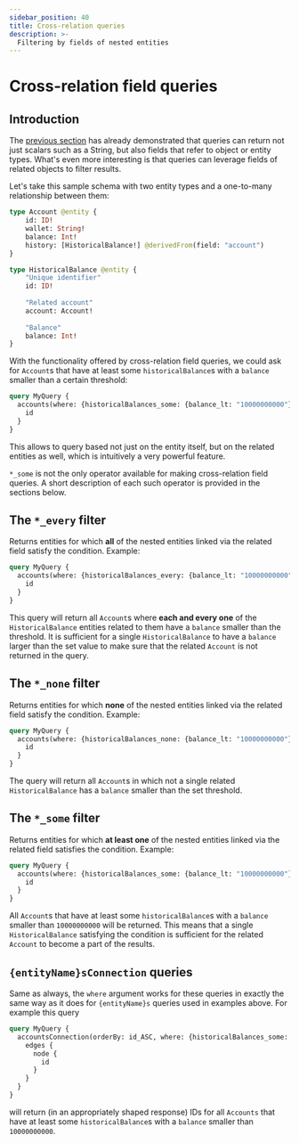 ```yaml
---
sidebar_position: 40
title: Cross-relation queries
description: >-
  Filtering by fields of nested entities
---
```


# Cross-relation field queries

## Introduction

The [previous section](/sdk/reference/graphql-server/openreader/nested-field-queries) has already demonstrated that queries can return not just scalars such as a String, but also fields that refer to object or entity types. What's even more interesting is that queries can leverage fields of related objects to filter results.

Let's take this sample schema with two entity types and a one-to-many relationship between them:

```graphql title="schema.graphql"
type Account @entity {
    id: ID!
    wallet: String!
    balance: Int!
    history: [HistoricalBalance!] @derivedFrom(field: "account")
}

type HistoricalBalance @entity {
    "Unique identifier"
    id: ID!
    
    "Related account"
    account: Account!
    
    "Balance"
    balance: Int!
}
```

With the functionality offered by cross-relation field queries, we could ask for `Account`s that have at least some `historicalBalance`s  with a `balance` smaller than a certain threshold:

```graphql
query MyQuery {
  accounts(where: {historicalBalances_some: {balance_lt: "10000000000"}}) {
    id
  }
}
```

This allows to query based not just on the entity itself, but on the related entities as well, which is intuitively a very powerful feature.

`*_some` is not the only operator available for making cross-relation field queries. A short description of each such operator is provided in the sections below.

## The `*_every` filter

Returns entities for which **all** of the nested entities linked via the related field satisfy the condition. Example:

```graphql title="schema.graphql"
query MyQuery {
  accounts(where: {historicalBalances_every: {balance_lt: "10000000000"}}) {
    id
  }
}
```

This query will return all `Account`s where **each and every one** of the `HistoricalBalance` entities related to them have a `balance` smaller than the threshold. It is sufficient for a single `HistoricalBalance` to have a `balance` larger than the set value to make sure that the related `Account` is not returned in the query.

## The `*_none`  filter

Returns entities for which **none** of the nested entities linked via the related field satisfy the condition. Example:

```graphql
query MyQuery {
  accounts(where: {historicalBalances_none: {balance_lt: "10000000000"}}) {
    id
  }
}
```

The query will return all `Account`s in which not a single related `HistoricalBalance` has a `balance` smaller than the set threshold.

## The `*_some` filter

Returns entities for which **at least one** of the nested entities linked via the related field satisfies the condition. Example:

```graphql
query MyQuery {
  accounts(where: {historicalBalances_some: {balance_lt: "10000000000"}}) {
    id
  }
}
```

All `Account`s that have at least some `historicalBalance`s with a `balance` smaller than `10000000000` will be returned. This means that a single `HistoricalBalance` satisfying the condition is sufficient for the related `Account` to become a part of the results.

## `{entityName}sConnection` queries

Same as always, the `where` argument works for these queries in exactly the same way as it does for `{entityName}s` queries used in examples above. For example this query
```graphql
query MyQuery {
  accountsConnection(orderBy: id_ASC, where: {historicalBalances_some: {balance_lt: "10000000000"}}) {
    edges {
      node {
        id
      }
    }
  }
}
```
will return (in an appropriately shaped response) IDs for all `Accounts` that have at least some `historicalBalance`s with a `balance` smaller than `10000000000`.
